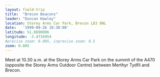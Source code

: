 ```yaml
---
layout: field-trip
title:  "Brecon Beacons"
leader: "Duncan Hawley"
location: Storey Arms Car Park, Brecon LD3 8NL
date:   '1999-09-26 10:30:00'
latitude: 51.8690806
longitude: -3.4734954
#precise zoom: 0.005, inprecise zoom: 0.5
zoom: 0.005
---
```

Meet at 10.30 a.m. at the Storey Arms Car Park on the summit of the A470 (opposite the Storey Arms Outdoor Centre) between Merthyr Tydfil and Brecon.